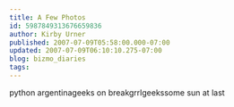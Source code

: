 ```yaml
---
title: A Few Photos
id: 5987849313676659836
author: Kirby Urner
published: 2007-07-09T05:58:00.000-07:00
updated: 2007-07-09T06:10:10.275-07:00
blog: bizmo_diaries
tags: 
---
```


[](https://blogger.googleusercontent.com/img/b/R29vZ2xl/AVvXsEjdb15kEvHLiqDBru6qoSWRFwekSsFWvHvSOF3pw43X05Xonr27IOSh6XxdVvChuTkC3_Lsak9kKWcrJETWv_C0kjzEgiax3jC5USIwGuGibYt2ykYxPM94B5IGKJl2WFQKaVX3/s1600-h/snakelogo.jpg)python argentina[](https://blogger.googleusercontent.com/img/b/R29vZ2xl/AVvXsEgxd1pS5edNheU9cXTr-xY2FAaYAChv4mzH6Y-kz3nfnk9mNIid9Z94dyMl-ywvUNMhH06eukwxPGdHNZtV6qv4_2nthYfbVLkfwDn0RTYJ4wLM9zngdvBcz_C46rfw5zQM9z4U/s1600-h/geekingout.jpg)geeks on break[](https://blogger.googleusercontent.com/img/b/R29vZ2xl/AVvXsEhCUqWrFISKpj1lcImDL94Y6ZGupph1FeJcAE2HURrJrKbGLC_RV8RTlNKRaf8lC4MNRHanRjDUohXTYHAxECv0z_d_FQqsq6v_QIsGOXyiz0i0uY-LGTgbpNQi_Fkz_t8gHRfX/s1600-h/grrlgeeks.jpg)grrlgeeks[](https://blogger.googleusercontent.com/img/b/R29vZ2xl/AVvXsEifWp7x1eGJM-IA8JDxViO0Mp-cWaBkSNrJ_7B1c-wTXDDzVtfwCap6NmGx0H8npV3JspWJ7l2ibrO8J-1EqSdDb6v6mNImE3K4K1QuwLuW8aR2BoCqw9feVuom9LGDxuq55jvR/s1600-h/vilniussun.jpg)some sun at last